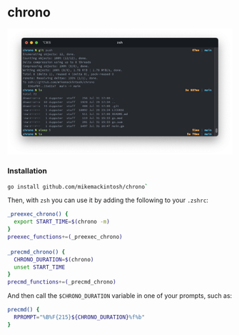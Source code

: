 # chrono
<p align="center">
  <img src="https://github.com/mikemackintosh/chrono/raw/main/.github/example.png">
</p>

### Installation
```sh
go install github.com/mikemackintosh/chrono`
```

Then, with `zsh` you can use it by adding the following to your `.zshrc`:

```sh
_preexec_chrono() {
  export START_TIME=$(chrono -m)
}
preexec_functions+=(_preexec_chrono)

_precmd_chrono() {
  CHRONO_DURATION=$(chrono)
  unset START_TIME
}
precmd_functions+=(_precmd_chrono)
```

And then call the `$CHRONO_DURATION` variable in one of your prompts, such as:
```sh
precmd() {
  RPROMPT="%B%F{215}${CHRONO_DURATION}%f%b"
}
```
